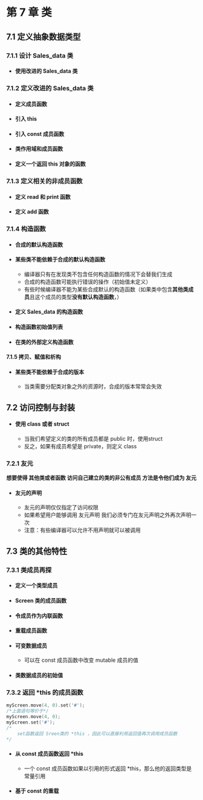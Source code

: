# 第 7 章     类

## 7.1     定义抽象数据类型

### 7.1.1     设计 Sales_data 类

- #### 使用改进的 Sales_data 类

### 7.1.2    定义改进的 Sales_data 类

- #### 定义成员函数

- #### 引入 this

- #### 引入 const 成员函数

- #### 类作用域和成员函数

- #### 定义一个返回 this 对象的函数

### 7.1.3    定义相关的非成员函数

- #### 定义 read 和 print 函数

- #### 定义 add 函数

### 7.1.4     构造函数

- #### 合成的默认构造函数

- #### 某些类不能依赖于合成的默认构造函数

  - 编译器只有在发现类不包含任何构造函数的情况下会替我们生成
  - 合成的构造函数可能执行错误的操作（初始值未定义）
  - 有些时候编译器不能为某些合成默认的构造函数（如果类中包含**其他类成员**且这个成员的类型**没有默认构造函数**，）

- #### 定义 Sales_data 的构造函数

- #### 构造函数初始值列表

- #### 在类的外部定义构造函数

#### 7.1.5    拷贝、赋值和析构

- #### 某些类不能依赖于合成的版本

  - 当类需要分配类对象之外的资源时，合成的版本常常会失效

## 7.2    访问控制与封装

- #### 使用 class 或者 struct

  - 当我们希望定义的类的所有成员都是 public 时，使用struct
  - 反之，如果有成员希望是 private，则定义 class

### 7.2.1 友元

**想要使得 其他类或者函数 访问自己建立的类的非公有成员 方法是令他们成为 友元**

- #### 友元的声明

  - 友元的声明仅仅指定了访问权限
  - 如果希望用户能够调用 友元声明 我们必须专门在友元声明之外再次声明一次
  - 注意：有些编译器可以允许不用声明就可以被调用

## 7.3    类的其他特性

### 7.3.1    类成员再探

- #### 定义一个类型成员

- #### Screen 类的成员函数

- #### 令成员作为内联函数

- #### 重载成员函数

- #### 可变数据成员

  - 可以在 const 成员函数中改变 mutable 成员的值

- #### 类数据成员的初始值

### 7.3.2     返回 *this 的成员函数

```c++
myScreen.move(4, 0).set('#');
/*上面语句等价于*/
myScreen.move(4, 0);
myScreen.set('#');
/*
	set函数返回 Sreen类的 *this ，因此可以直接利用返回值再次调用成员函数
*/
```

- #### 从 const 成员函数返回 *this

  - 一个 const 成员函数如果以引用的形式返回 *this，那么他的返回类型是 常量引用

- #### 基于 const  的重载